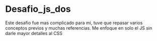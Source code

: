 # Desafio_js_dos
Este desafio fue mas complicado para mi, tuve que repasar varios conceptos previos y muchas referencias. 
Me enfoque en solo el JS sin darle mayor detalles al CSS
